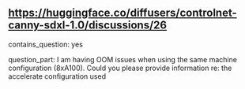 ## https://huggingface.co/diffusers/controlnet-canny-sdxl-1.0/discussions/26

contains_question: yes

question_part: I am having OOM issues when using the same machine configuration (8xA100). Could you please provide information re: the accelerate configuration used